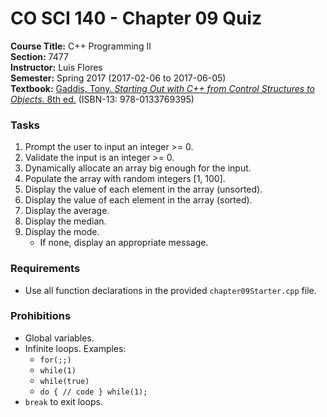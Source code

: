 # CO SCI 140 - Chapter 09 Quiz
**Course Title:** C++ Programming II<br/>
**Section:** 7477<br/>
**Instructor:** Luis Flores<br/>
**Semester:** Spring 2017 (2017-02-06 to 2017-06-05)<br/>
**Textbook:** [Gaddis, Tony. _Starting Out with C++ from Control Structures to Objects_. 8th ed.](https://www.pearsonhighered.com/program/Gaddis-Starting-Out-with-C-from-Control-Structures-to-Objects-plus-My-Programming-Lab-with-Pearson-e-Text-Access-Card-Package-8th-Edition/PGM112149.html) (ISBN-13: 978-0133769395)

### Tasks
1. Prompt the user to input an integer >= 0.
2. Validate the input is an integer >= 0.
3. Dynamically allocate an array big enough for the input.
4. Populate the array with random integers [1, 100].
5. Display the value of each element in the array (unsorted).
6. Display the value of each element in the array (sorted).
7. Display the average.
8. Display the median.
9. Display the mode.
    * If none, display an appropriate message.

### Requirements
* Use all function declarations in the provided `chapter09Starter.cpp` file.

### Prohibitions
* Global variables.
* Infinite loops. Examples:
    * `for(;;)`
    * `while(1)`
    * `while(true)`
    * `do { // code } while(1);`
* `break` to exit loops.
